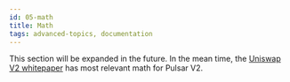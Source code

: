 ```yaml
---
id: 05-math
title: Math
tags: advanced-topics, documentation
---
```


This section will be expanded in the future. In the mean time, the [Uniswap V2 whitepaper](https://uniswap.org/whitepaper.pdf) has most relevant math for Pulsar V2.
